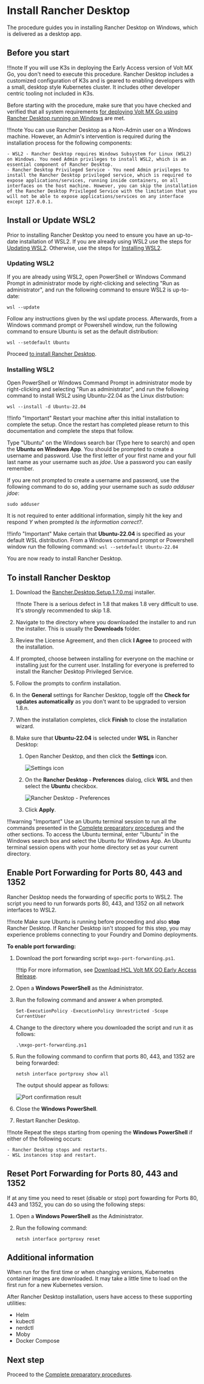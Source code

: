 # Install Rancher Desktop

The procedure guides you in installing Rancher Desktop on Windows, which is delivered as a desktop app.

## Before you start

!!!note
    If you will use K3s in deploying the Early Access version of Volt MX Go, you don't need to execute this procedure.  Rancher Desktop includes a customized configuration of K3s and is geared to enabling developers with a small, desktop style Kubernetes cluster.  It includes other developer centric tooling not included in K3s.

Before starting with the procedure, make sure that you have checked and verified that all system requirements [for deploying Volt MX Go using Rancher Desktop running on Windows](sysreq.md#for-deploying-volt-mx-go-using-rancher-desktop-running-on-windows) are met.

!!!note
    You can use Rancher Desktop as a Non-Admin user on a Windows machine. However, an Admin's intervention is required during the installation process for the following components:

    - WSL2 - Rancher Desktop requires Windows Subsystem for Linux (WSL2) on Windows. You need Admin privileges to install WSL2, which is an essential component of Rancher Desktop.
    - Rancher Desktop Privileged Service - You need Admin privileges to install the Rancher Desktop privileged service, which is required to expose applications/services, running inside containers, on all interfaces on the host machine. However, you can skip the installation of the Rancher Desktop Privileged Service with the limitation that you will not be able to expose applications/services on any interface except 127.0.0.1.

## Install or Update WSL2

Prior to installing Rancher Desktop you need to ensure you have an up-to-date installation of WSL2. If you are already using WSL2 use the steps for [Updating WSL2](#updating-wsl2). Otherwise, use the steps for [Installing WSL2](#installing-wsl2).

### Updating WSL2

If you are already using WSL2, open PowerShell or Windows Command Prompt in administrator mode by right-clicking and selecting "Run as administrator", and run the following command to ensure WSL2 is up-to-date:

```
wsl --update
```

Follow any instructions given by the wsl update process. Afterwards, from a Windows command prompt or Powershell window, run the following command to ensure Ubuntu is set as the default distribution:

```
wsl --setdefault Ubuntu
```

Proceed [to install Rancher Desktop](#to-install-rancher-desktop).

### Installing WSL2

Open PowerShell or Windows Command Prompt in administrator mode by right-clicking and selecting "Run as administrator", and run the following command to install WSL2 using Ubuntu-22.04 as the Linux distrbution:

```
wsl --install -d Ubuntu-22.04
```

!!!info "Important"
    Restart your machine after this initial installation to complete the setup. Once the restart has completed please return to this documentation and complete the steps that follow.

Type "Ubuntu" on the Windows search bar (Type here to search) and open the **Ubuntu on Windows App**. You should be prompted to create a username and password. Use the first letter of your first name and your full last name as your username such as _jdoe_. Use a password you can easily remember.

If you are not prompted to create a username and password, use the following command to do so, adding your username such as _sudo adduser jdoe_:

```
sudo adduser
```

It is not required to enter additional information, simply hit the <Enter> key and respond *Y* when  prompted _Is the information correct?_.

!!!info "Important"
    Make certain that **Ubuntu-22.04** is specified as your default WSL distribution. From a Windows command prompt or Powershell window run the following command:
    ```
    wsl --setdefault Ubuntu-22.04
    ```

You are now ready to install Rancher Desktop.


## To install Rancher Desktop

1. Download the [Rancher.Desktop.Setup.1.7.0.msi](https://github.com/rancher-sandbox/rancher-desktop/releases/download/v1.7.0/Rancher.Desktop.Setup.1.7.0.msi) installer.

    !!!note
        There is a serious defect in 1.8 that makes 1.8 very difficult to use. It's strongly recommended to skip 1.8.

2. Navigate to the directory where you downloaded the installer to and run the installer. This is usually the **Downloads** folder.
3. Review the License Agreement, and then click **I Agree** to proceed with the installation.
4. If prompted, choose between installing for everyone on the machine or installing just for the current user. Installing for everyone is preferred to install the Rancher Desktop Privileged Service.
5. Follow the prompts to confirm installation.
6. In the **General** settings for Rancher Desktop, toggle off the **Check for updates automatically** as you don't want to be upgraded to version 1.8.n.
7. When the installation completes, click **Finish** to close the installation wizard.
8. Make sure that **Ubuntu-22.04** is selected under **WSL** in Rancher Desktop:

    1. Open Rancher Desktop, and then click the **Settings** icon.

        ![Settings icon](../assets/images/rancherpreference1.png)

    2. On the **Rancher Desktop - Preferences** dialog, click **WSL** and then select the **Ubuntu** checkbox.

        ![Rancher Desktop - Preferences](../assets/images/rancherpreference.png)

    3. Click **Apply**.

!!!warning "Important"
    Use an Ubuntu terminal session to run all the commands presented in the [Complete preparatory procedures](prereq.md) and the other sections. To access the Ubuntu terminal, enter "Ubuntu" in the Windows search box and select the Ubuntu for Windows App. An Ubuntu terminal session opens with your home directory set as your current directory.


## Enable Port Forwarding for Ports 80, 443 and 1352

Rancher Desktop needs the forwarding of specific ports to WSL2. The script you need to run forwards ports 80, 443, and 1352 on all network interfaces to WSL2.

!!!note
    Make sure Ubuntu is running before proceeding and also **stop** Rancher Desktop. If Rancher Desktop isn't stopped for this step, you may experience problems connecting to your Foundry and Domino deployments.

**To enable port forwarding:**

1. Download the port forwarding script `mxgo-port-forwarding.ps1`.

    !!!tip
        For more information, see [Download HCL Volt MX GO Early Access Release](portaldownload.md).

2. Open a **Windows PowerShell** as the Administrator.
3. Run the following command and answer `A` when prompted.

    ```
    Set-ExecutionPolicy -ExecutionPolicy Unrestricted -Scope CurrentUser
    ```

4. Change to the directory where you downloaded the script and run it as follows:

    ```
    .\mxgo-port-forwarding.ps1
    ```

5. Run the following command to confirm that ports 80, 443, and 1352 are being forwarded:

    ```
    netsh interface portproxy show all
    ```

    The output should appear as follows:

    ![Port confirmation result](../assets/images/portforwarding.png)

6. Close the **Windows PowerShell**.

7. Restart Rancher Desktop.

!!!note
    Repeat the steps starting from opening the **Windows PowerShell** if either of the following occurs:

    - Rancher Desktop stops and restarts.
    - WSL instances stop and restart.

## Reset Port Forwarding for Ports 80, 443 and 1352

If at any time you need to reset (disable or stop) port fowarding for Ports 80, 443 and 1352, you can do so using the following steps:

1. Open a **Windows PowerShell** as the Administrator.
2. Run the following command:

    ```
    netsh interface portproxy reset
    ```


## Additional information

When run for the first time or when changing versions, Kubernetes container images are downloaded. It may take a little time to load on the first run for a new Kubernetes version.

After Rancher Desktop installation, users have access to these supporting utilities:

  - Helm
  - kubectl
  - nerdctl
  - Moby
  - Docker Compose

## Next step

Proceed to the [Complete preparatory procedures](prereq.md).
